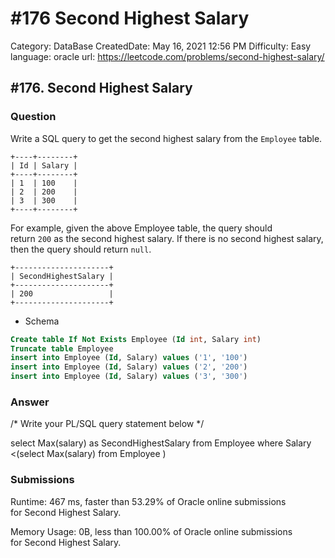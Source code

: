 # #176 Second Highest Salary

Category: DataBase
CreatedDate: May 16, 2021 12:56 PM
Difficulty: Easy
language: oracle
url: https://leetcode.com/problems/second-highest-salary/

## #176. Second Highest Salary

### Question

Write a SQL query to get the second highest salary from the `Employee` table.

```
+----+--------+
| Id | Salary |
+----+--------+
| 1  | 100    |
| 2  | 200    |
| 3  | 300    |
+----+--------+

```

For example, given the above Employee table, the query should return `200` as the second highest salary. If there is no second highest salary, then the query should return `null`.

```
+---------------------+
| SecondHighestSalary |
+---------------------+
| 200                 |
+---------------------+
```

- Schema

```sql
Create table If Not Exists Employee (Id int, Salary int)
Truncate table Employee
insert into Employee (Id, Salary) values ('1', '100')
insert into Employee (Id, Salary) values ('2', '200')
insert into Employee (Id, Salary) values ('3', '300')
```

### Answer

/* Write your PL/SQL query statement below */

select Max(salary) as SecondHighestSalary
from Employee where Salary  <(select Max(salary) from Employee )

### Submissions

Runtime: 467 ms, faster than 53.29% of Oracle online submissions for Second Highest Salary.

Memory Usage: 0B, less than 100.00% of Oracle online submissions for Second Highest Salary.